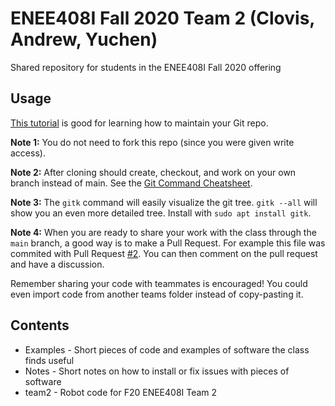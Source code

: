 # ENEE408I Fall 2020 Team 2 (Clovis, Andrew, Yuchen)
Shared repository for students in the ENEE408I Fall 2020 offering

## Usage

[This tutorial](https://www.neonscience.org/git-setup-remote) is good for learning how to maintain your Git repo.

**Note 1:** You do not need to fork this repo (since you were given write access).

**Note 2:** After cloning should create, checkout, and work on your own branch instead of main. See the [Git Command Cheatsheet](http://rogerdudler.github.io/git-guide/files/git_cheat_sheet.pdf).

**Note 3:** The `gitk` command will easily visualize the git tree. `gitk --all` will show you an even more detailed tree. Install with `sudo apt install gitk`.

**Note 4:** When you are ready to share your work with the class through the `main` branch, a good way is to make a Pull Request. For example this file was commited with Pull Request [#2](https://github.com/UMD-ENEE408I/ENEE408I_Fall_2020/pull/2). You can then comment on the pull request and have a discussion.

Remember sharing your code with teammates is encouraged! You could even import code from another teams folder instead of copy-pasting it.

## Contents

* Examples - Short pieces of code and examples of software the class finds useful
* Notes - Short notes on how to install or fix issues with pieces of software
* team2 - Robot code for F20 ENEE408I Team 2
